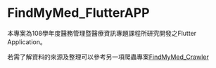 # FindMyMed_FlutterAPP

本專案為108學年度醫務管理暨醫療資訊專題課程所研究開發之Flutter Application。

若需了解資料的來源及整理可以參考另一項爬蟲專案[FindMyMed_Crawler](https://github.com/thelittlesheep/FindMyMed_Crawler)